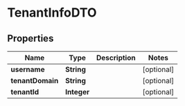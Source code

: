 
# TenantInfoDTO

## Properties
Name | Type | Description | Notes
------------ | ------------- | ------------- | -------------
**username** | **String** |  |  [optional]
**tenantDomain** | **String** |  |  [optional]
**tenantId** | **Integer** |  |  [optional]



